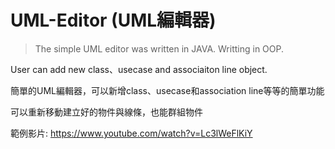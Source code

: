 # UML-Editor (UML編輯器)
  >The simple UML editor was written in JAVA. Writting in OOP.

User can add new class、usecase and associaiton line object.

簡單的UML編輯器，可以新增class、usecase和association line等等的簡單功能

可以重新移動建立好的物件與線條，也能群組物件

範例影片: https://www.youtube.com/watch?v=Lc3lWeFlKiY
